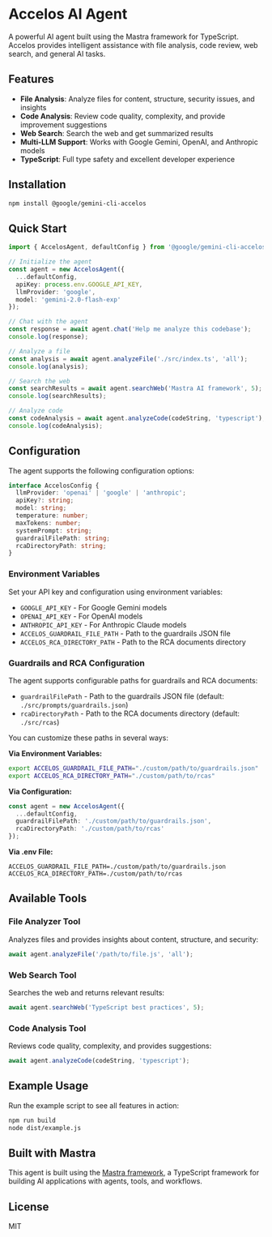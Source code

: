 # Accelos AI Agent

A powerful AI agent built using the Mastra framework for TypeScript. Accelos provides intelligent assistance with file analysis, code review, web search, and general AI tasks.

## Features

- **File Analysis**: Analyze files for content, structure, security issues, and insights
- **Code Analysis**: Review code quality, complexity, and provide improvement suggestions  
- **Web Search**: Search the web and get summarized results
- **Multi-LLM Support**: Works with Google Gemini, OpenAI, and Anthropic models
- **TypeScript**: Full type safety and excellent developer experience

## Installation

```bash
npm install @google/gemini-cli-accelos
```

## Quick Start

```typescript
import { AccelosAgent, defaultConfig } from '@google/gemini-cli-accelos';

// Initialize the agent
const agent = new AccelosAgent({
  ...defaultConfig,
  apiKey: process.env.GOOGLE_API_KEY,
  llmProvider: 'google',
  model: 'gemini-2.0-flash-exp'
});

// Chat with the agent
const response = await agent.chat('Help me analyze this codebase');
console.log(response);

// Analyze a file
const analysis = await agent.analyzeFile('./src/index.ts', 'all');
console.log(analysis);

// Search the web
const searchResults = await agent.searchWeb('Mastra AI framework', 5);
console.log(searchResults);

// Analyze code
const codeAnalysis = await agent.analyzeCode(codeString, 'typescript');
console.log(codeAnalysis);
```

## Configuration

The agent supports the following configuration options:

```typescript
interface AccelosConfig {
  llmProvider: 'openai' | 'google' | 'anthropic';
  apiKey?: string;
  model: string;
  temperature: number;
  maxTokens: number;
  systemPrompt: string;
  guardrailFilePath: string;
  rcaDirectoryPath: string;
}
```

### Environment Variables

Set your API key and configuration using environment variables:

- `GOOGLE_API_KEY` - For Google Gemini models
- `OPENAI_API_KEY` - For OpenAI models  
- `ANTHROPIC_API_KEY` - For Anthropic Claude models
- `ACCELOS_GUARDRAIL_FILE_PATH` - Path to the guardrails JSON file
- `ACCELOS_RCA_DIRECTORY_PATH` - Path to the RCA documents directory

### Guardrails and RCA Configuration

The agent supports configurable paths for guardrails and RCA documents:

- `guardrailFilePath` - Path to the guardrails JSON file (default: `./src/prompts/guardrails.json`)
- `rcaDirectoryPath` - Path to the RCA documents directory (default: `./src/rcas`)

You can customize these paths in several ways:

**Via Environment Variables:**
```bash
export ACCELOS_GUARDRAIL_FILE_PATH="./custom/path/to/guardrails.json"
export ACCELOS_RCA_DIRECTORY_PATH="./custom/path/to/rcas"
```

**Via Configuration:**
```typescript
const agent = new AccelosAgent({
  ...defaultConfig,
  guardrailFilePath: './custom/path/to/guardrails.json',
  rcaDirectoryPath: './custom/path/to/rcas'
});
```

**Via .env File:**
```env
ACCELOS_GUARDRAIL_FILE_PATH=./custom/path/to/guardrails.json
ACCELOS_RCA_DIRECTORY_PATH=./custom/path/to/rcas
```

## Available Tools

### File Analyzer Tool
Analyzes files and provides insights about content, structure, and security:

```typescript
await agent.analyzeFile('/path/to/file.js', 'all');
```

### Web Search Tool
Searches the web and returns relevant results:

```typescript
await agent.searchWeb('TypeScript best practices', 5);
```

### Code Analysis Tool
Reviews code quality, complexity, and provides suggestions:

```typescript
await agent.analyzeCode(codeString, 'typescript');
```

## Example Usage

Run the example script to see all features in action:

```bash
npm run build
node dist/example.js
```

## Built with Mastra

This agent is built using the [Mastra framework](https://mastra.ai/), a TypeScript framework for building AI applications with agents, tools, and workflows.

## License

MIT